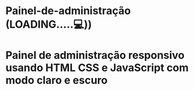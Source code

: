 # Painel-de-administração  (LOADING.....💻))
<h1>  Painel de administração responsivo usando HTML CSS e <strong>JavaScript</strong> com modo claro e escuro </h1>


